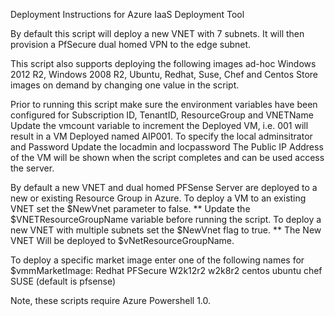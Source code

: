 Deployment Instructions for Azure IaaS Deployment Tool

By default this script will deploy a new VNET with 7 subnets. It will then provision a PfSecure dual homed VPN to the edge subnet.

This script also supports deploying the following images ad-hoc Windows 2012 R2, Windows 2008 R2, Ubuntu, Redhat, Suse, Chef and Centos Store images on demand by changing one value in the script.

Prior to running this script make sure the environment variables have been configured for Subscription ID, TenantID, ResourceGroup and VNETName
Update the vmcount variable to increment the Deployed VM, i.e. 001 will result in a VM Deployed named AIP001.
To specify the local adminsitrator and Password Update the locadmin and locpassword
The Public IP Address of the VM will be shown when the script completes and can be used access the server.

By default a new VNET and dual homed PFSense Server are deployed to a new or existing Resource Group in Azure.
To deploy a VM to an existing VNET set the $NewVnet parameter to false. ** Update the $VNETResourceGroupName variable before running the script.
To deploy a new VNET with multiple subnets set the $NewVnet flag to true. ** The New VNET Will be deployed to $vNetResourceGroupName.

To deploy a specific market image enter one of the following names for $vmmMarketImage: Redhat PFSecure W2k12r2 w2k8r2 centos ubuntu chef SUSE (default is pfsense)

Note, these scripts require Azure Powershell 1.0.
